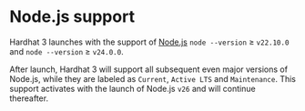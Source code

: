 # Node.js support

Hardhat 3 launches with the support of [Node.js](https://nodejs.org/) `node --version` ≥ `v22.10.0` and `node --version` ≥ `v24.0.0`.

After launch, Hardhat 3 will support all subsequent even major versions of Node.js, while they are labeled as `Current`, `Active LTS` and `Maintenance`. This support activates with the launch of Node.js `v26` and will continue thereafter.
